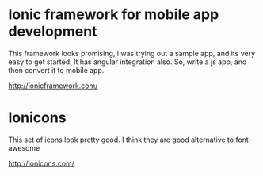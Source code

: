 # Ionic framework for mobile app development

This framework looks promising, i was trying out a sample app, and its
very easy to get started. It has angular integration also. So, write
a js app, and then convert it to mobile app.

http://ionicframework.com/

# Ionicons

This set of icons look pretty good. I think they are good alternative
to font-awesome

http://ionicons.com/

